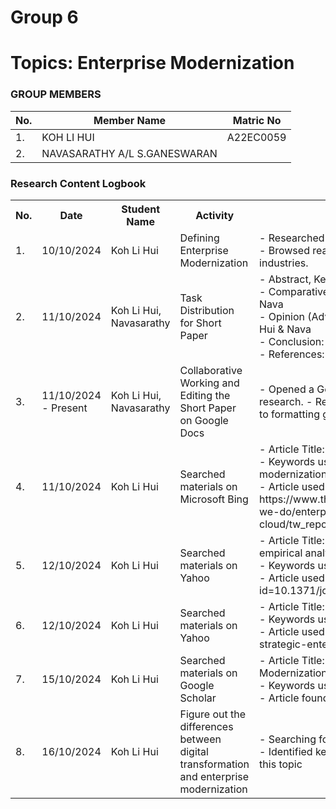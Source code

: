 # Group 6 
# Topics: Enterprise Modernization
### GROUP MEMBERS
|No. | Member Name | Matric No |
|--|--|--|
|1. | KOH LI HUI | A22EC0059 |
|2. |  NAVASARATHY A/L S.GANESWARAN |  |

<div class="logbook-section">
    <h3>Research Content Logbook</h3>
    <table>
        <tr>
            <th>No.</th>
            <th>Date</th>
            <th>Student Name</th>
            <th>Activity</th>
            <th>Details</th>
        </tr>
        <tr>
          <td>1.</td>
          <td>10/10/2024</td>
          <td>Koh Li Hui</td>
          <td>Defining Enterprise Modernization</td>
          <td>- Researched and reviewed various definitions of "Enterprise Modernization."<br>
              - Browsed real-world examples of enterprise modernization initiatives across industries.
          </td>
        </tr>
        <tr>
            <td>2.</td>
            <td>11/10/2024</td>
            <td>Koh Li Hui, Navasarathy</td>
            <td>Task Distribution for Short Paper</td>
            <td>- Abstract, Keywords, Introduction: Li Hui<br>
                - Comparative Analysis of Previous Studies (each person does 2/3 studies): Li Hui & Nava<br>
                - Opinion (Advantages and Disadvantages based on our own selected studies): Li Hui & Nava<br>
                - Conclusion: Nava<br>
                - References: Li Hui & Nava
            </td>
        </tr>
        <tr>
            <td>3.</td>
            <td>11/10/2024 - Present</td>
            <td>Koh Li Hui, Navasarathy</td>
            <td>Collaborative Working and Editing the Short Paper on Google Docs</td>
            <td>- Opened a Google Doc for Assignment 1.
                - Editing the content based on our own research.
                - Refining sections of the short paper for structure, clarity, and adherence to formatting guidelines and rubrics provided in the assignment PDF.
            </td>
        </tr>
       <tr>
            <td>4.</td>
            <td>11/10/2024</td>
            <td>Koh Li Hui</td>
            <td>Searched materials on Microsoft Bing</td>
            <td>- Article Title: Secrets Of Successful Digital Transformation<br>
                - Keywords used: "comparative analysis key components of successful enterprise modernization"<br>
                - Article used: https://www.thoughtworks.com/content/dam/thoughtworks/documents/report/what-we-do/enterprise-modernization-platforms-cloud/tw_report_empc_forrester_modernization_opportunity_snapshot.pdf
            </td>
        </tr>
      <tr>
            <td>5.</td>
            <td>12/10/2024</td>
            <td>Koh Li Hui</td>
            <td>Searched materials on Yahoo</td>
            <td>- Article Title: The impact of digital transformation on enterprise performance: An empirical analysis based on China’s manufacturing export enterprises<br>
                - Keywords used: "key components of successful enterprise modernization"<br>
                - Article used: https://journals.plos.org/plosone/article?id=10.1371/journal.pone.0299723#sec001
            </td>
        </tr>
      <tr>
            <td>6.</td>
            <td>12/10/2024</td>
            <td>Koh Li Hui</td>
            <td>Searched materials on Yahoo</td>
            <td>- Article Title: Understanding Strategic Enterprise Modernization<br>
                - Keywords used: "key components of successful enterprise modernization"<br>
                - Article used: https://www.cai.io/resources/thought-leadership/understanding-strategic-enterprise-modernization
            </td>
        </tr>
      <tr>
            <td>7.</td>
            <td>15/10/2024</td>
            <td>Koh Li Hui</td>
            <td>Searched materials on Google Scholar</td>
            <td>- Article Title: The Essence of the Conceptual Model of Service Enterprises Modernization<br>
                - Keywords used: "enterprise modernization"<br>
                - Article found: https://dergipark.org.tr/en/download/article-file/363480
            </td>
        </tr>
        <tr>
            <td>8.</td>
            <td>16/10/2024</td>
            <td>Koh Li Hui</td>
            <td>Figure out the differences between digital transformation and enterprise modernization</td>
            <td>- Searching for the definition of digital transformation and enterprise modernization<br>
                - Identified key difference between both of them to understand more deeply about this topic
            </td>
        </tr>
    </table>
</div>
